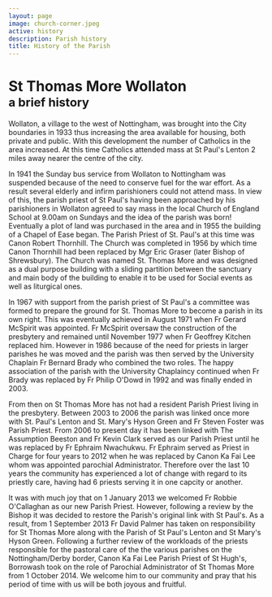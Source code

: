 ```yaml
---
layout: page
image: church-corner.jpeg
active: history
description: Parish history
title: History of the Parish
---
```


# St Thomas More Wollaton<br /><small>a brief history</small>

Wollaton, a village to the west of Nottingham, was brought into the City boundaries in 1933 thus increasing the area available for housing, both private and public. With this development the number of Catholics in the area increased. At this time Catholics attended mass at St Paul's Lenton 2 miles away nearer the centre of the city.

In 1941 the Sunday bus service from Wollaton to Nottingham was suspended because of the need to conserve fuel for the war effort. As a result several elderly and infirm parishioners could not attend mass. In view of this, the parish priest of St Paul's having been approached by his parishioners in Wollaton agreed to say mass in the local Church of England School at 9.00am on Sundays and the idea of the parish was born! Eventually a plot of land was purchased in the area and in 1955 the building of a Chapel of Ease began. The Parish Priest of St. Paul's at this time was Canon Robert Thornhill. The Church was completed in 1956 by which time Canon Thornhill had been replaced by Mgr Eric Graser (later Bishop of Shrewsbury). The Church was named St. Thomas More and was designed as a dual purpose building with a sliding partition between the sanctuary and main body of the building to enable it to be used for Social events as well as liturgical ones.

In 1967 with support from the parish priest of St Paul's a committee was formed to prepare the ground for St. Thomas More to become a parish in its own right. This was eventually achieved in August 1971 when Fr Gerard McSpirit was appointed. Fr McSpirit oversaw the construction of the presbytery and remained until November 1977 when Fr Geoffrey Kitchen replaced him. However in 1986 because of the need for priests in larger parishes he was moved and the parish was then served by the University Chaplain Fr Bernard Brady who combined the two roles. The happy association of the parish with the University Chaplaincy continued when Fr Brady was replaced by Fr Philip O'Dowd in 1992 and was finally ended in 2003.

From then on St Thomas More has not had a resident Parish Priest living in the presbytery. Between 2003 to 2006 the parish was linked once more with St. Paul's Lenton and St. Mary's Hyson Green and Fr Steven Foster was Parish Priest. From 2006 to present day it has been linked with The Assumption Beeston and Fr Kevin Clark served as our Parish Priest until he was replaced by Fr Ephraim Nwachukwu. Fr Ephraim served as Priest in Charge for four years to 2012 when he was replaced by Canon Ka Fai Lee whom was appointed parochial Administrator. Therefore over the last 10 years the community has experienced a lot of change with regard to its priestly care, having had 6 priests serving it in one capcity or another.

It was with much joy that on 1 January 2013 we welcomed Fr Robbie O'Callaghan as our new Parish Priest. However, following a review by the Bishop it was decided to restore the Parish's original link with St Paul's. As a result, from 1 September 2013 Fr David Palmer has taken on responsibility for St Thomas More along with the Parish of St Paul's Lenton and St Mary's Hyson Green. Following a further review of the workloads of the priests responsible for the pastoral care of the the various parishes on the Nottingham/Derby border, Canon Ka Fai Lee Parish Priest of St Hugh's, Borrowash took on the role of Parochial Administrator of St Thomas More from 1 October 2014. We welcome him to our community and pray that his period of time with us will be both joyous and fruitful.
